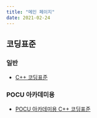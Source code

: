 ```yaml
---
title: "메인 페이지"
date: 2021-02-24
---
```


## 코딩표준
### 일반
* [C++ 코딩표준](/ko/coding-standards/cpp)

### POCU 아카데미용
* [POCU 아카데미용 C++ 코딩표준](/ko/coding-standards/pocu-cpp)















